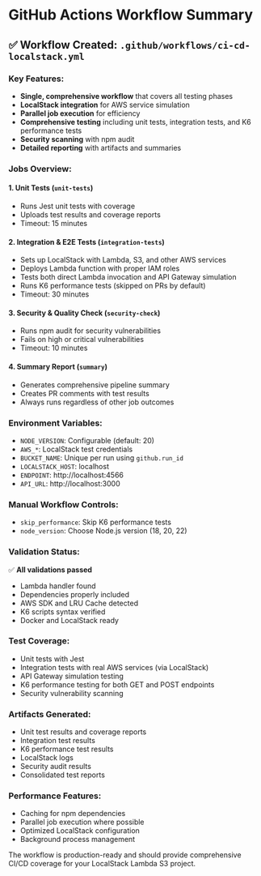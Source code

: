 # GitHub Actions Workflow Summary

## ✅ Workflow Created: `.github/workflows/ci-cd-localstack.yml`

### Key Features:
- **Single, comprehensive workflow** that covers all testing phases
- **LocalStack integration** for AWS service simulation
- **Parallel job execution** for efficiency
- **Comprehensive testing** including unit tests, integration tests, and K6 performance tests
- **Security scanning** with npm audit
- **Detailed reporting** with artifacts and summaries

### Jobs Overview:

#### 1. Unit Tests (`unit-tests`)
- Runs Jest unit tests with coverage
- Uploads test results and coverage reports
- Timeout: 15 minutes

#### 2. Integration & E2E Tests (`integration-tests`)
- Sets up LocalStack with Lambda, S3, and other AWS services
- Deploys Lambda function with proper IAM roles
- Tests both direct Lambda invocation and API Gateway simulation
- Runs K6 performance tests (skipped on PRs by default)
- Timeout: 30 minutes

#### 3. Security & Quality Check (`security-check`)
- Runs npm audit for security vulnerabilities
- Fails on high or critical vulnerabilities
- Timeout: 10 minutes

#### 4. Summary Report (`summary`)
- Generates comprehensive pipeline summary
- Creates PR comments with test results
- Always runs regardless of other job outcomes

### Environment Variables:
- `NODE_VERSION`: Configurable (default: 20)
- `AWS_*`: LocalStack test credentials
- `BUCKET_NAME`: Unique per run using `github.run_id`
- `LOCALSTACK_HOST`: localhost
- `ENDPOINT`: http://localhost:4566
- `API_URL`: http://localhost:3000

### Manual Workflow Controls:
- `skip_performance`: Skip K6 performance tests
- `node_version`: Choose Node.js version (18, 20, 22)

### Validation Status:
✅ **All validations passed**
- Lambda handler found
- Dependencies properly included
- AWS SDK and LRU Cache detected
- K6 scripts syntax verified
- Docker and LocalStack ready

### Test Coverage:
- Unit tests with Jest
- Integration tests with real AWS services (via LocalStack)
- API Gateway simulation testing
- K6 performance testing for both GET and POST endpoints
- Security vulnerability scanning

### Artifacts Generated:
- Unit test results and coverage reports
- Integration test results
- K6 performance test results
- LocalStack logs
- Security audit results
- Consolidated test reports

### Performance Features:
- Caching for npm dependencies
- Parallel job execution where possible
- Optimized LocalStack configuration
- Background process management

The workflow is production-ready and should provide comprehensive CI/CD coverage for your LocalStack Lambda S3 project.

